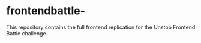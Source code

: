 # frontendbattle-
This repository contains the full frontend replication for the Unstop Frontend Battle challenge.
